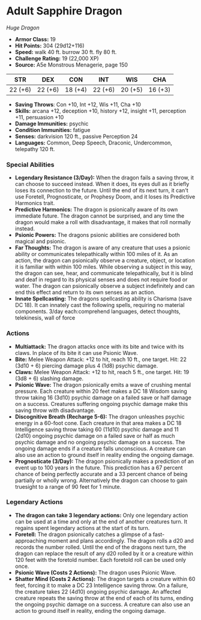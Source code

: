 # Adult Sapphire Dragon

*Huge* *Dragon*

- **Armor Class:** 19
- **Hit Points:** 304 (29d12+116)
- **Speed:** walk 40 ft. burrow 30 ft. fly 80 ft.
- **Challenge Rating:** 19 (22,000 XP)
- **Source:** A5e Monstrous Menagerie, page 150

| STR | DEX | CON | INT | WIS | CHA |
| --- | --- | --- | --- | --- | --- |
| 22 (+6) | 22 (+6) | 18 (+4) | 22 (+6) | 20 (+5) | 16 (+3) |

- **Saving Throws**: Con +10, Int +12, Wis +11, Cha +10
- **Skills:** arcana +12, deception +10, history +12, insight +11, perception +11, persuasion +10
- **Damage Immunities:** psychic
- **Condition Immunities:** fatigue
- **Senses:** darkvision 120 ft., passive Perception 24
- **Languages:** Common, Deep Speech, Draconic, Undercommon, telepathy 120 ft.

### Special Abilities

- **Legendary Resistance (3/Day):** When the dragon fails a saving throw, it can choose to succeed instead. When it does, its eyes dull as it briefly loses its connection to the future. Until the end of its next turn, it can't use Foretell, Prognosticate, or Prophesy Doom, and it loses its Predictive Harmonics trait.
- **Predictive Harmonics:** The dragon is psionically aware of its own immediate future. The dragon cannot be surprised, and any time the dragon would make a roll with disadvantage, it makes that roll normally instead.
- **Psionic Powers:** The dragons psionic abilities are considered both magical and psionic.
- **Far Thoughts:** The dragon is aware of any creature that uses a psionic ability or communicates telepathically within 100 miles of it. As an action, the dragon can psionically observe a creature, object, or location it is familiar with within 100 miles. While observing a subject in this way, the dragon can see, hear, and communicate telepathically, but it is blind and deaf in regard to its physical senses and does not require food or water. The dragon can psionically observe a subject indefinitely and can end this effect and return to its own senses as an action.
- **Innate Spellcasting:** The dragons spellcasting ability is Charisma (save DC 18). It can innately cast the following spells, requiring no material components. 3/day each:comprehend languages, detect thoughts, telekinesis, wall of force

### Actions

- **Multiattack:** The dragon attacks once with its bite and twice with its claws. In place of its bite  it can use Psionic Wave.
- **Bite:** Melee Weapon Attack: +12 to hit, reach 10 ft., one target. Hit: 22 (3d10 + 6) piercing damage plus 4 (1d8) psychic damage.
- **Claws:** Melee Weapon Attack: +12 to hit, reach 5 ft., one target. Hit: 19 (3d8 + 6) slashing damage.
- **Psionic Wave:** The dragon psionically emits a wave of crushing mental pressure. Each creature within 20 feet makes a DC 18 Wisdom saving throw  taking 16 (3d10) psychic damage on a failed save or half damage on a success. Creatures suffering ongoing psychic damage make this saving throw with disadvantage.
- **Discognitive Breath (Recharge 5-6):** The dragon unleashes psychic energy in a 60-foot cone. Each creature in that area makes a DC 18 Intelligence saving throw  taking 60 (11d10) psychic damage and 11 (2d10) ongoing psychic damage on a failed save or half as much psychic damage and no ongoing psychic damage on a success. The ongoing damage ends if a creature falls unconscious. A creature can also use an action to ground itself in reality  ending the ongoing damage.
- **Prognosticate (3/Day):** The dragon psionically makes a prediction of an event up to 100 years in the future. This prediction has a 67 percent chance of being perfectly accurate and a 33 percent chance of being partially or wholly wrong. Alternatively  the dragon can choose to gain truesight to a range of 90 feet for 1 minute.



### Legendary Actions

- **The dragon can take 3 legendary actions:** Only one legendary action can be used at a time and only at the end of another creatures turn. It regains spent legendary actions at the start of its turn.
- **Foretell:** The dragon psionically catches a glimpse of a fast-approaching moment and plans accordingly. The dragon rolls a d20 and records the number rolled. Until the end of the dragons next turn, the dragon can replace the result of any d20 rolled by it or a creature within 120 feet with the foretold number. Each foretold roll can be used only once.
- **Psionic Wave (Costs 2 Actions):** The dragon uses Psionic Wave.
- **Shatter Mind (Costs 2 Actions):** The dragon targets a creature within 60 feet, forcing it to make a DC 23 Intelligence saving throw. On a failure, the creature takes 22 (4d10) ongoing psychic damage. An affected creature repeats the saving throw at the end of each of its turns, ending the ongoing psychic damage on a success. A creature can also use an action to ground itself in reality, ending the ongoing damage.
